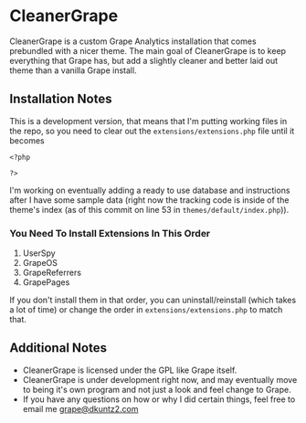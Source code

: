 # CleanerGrape

CleanerGrape is a custom Grape Analytics installation that comes prebundled with a nicer theme.
The main goal of CleanerGrape is to keep everything that Grape has, but add a slightly cleaner
and better laid out theme than a vanilla Grape install.

## Installation Notes

This is a development version, that means that I'm putting working files in the repo, so you need to clear out the `extensions/extensions.php` file until it becomes

    <?php
    
    ?>

I'm working on eventually adding a ready to use database and instructions after I have some
sample data (right now the tracking code is inside of the theme's index (as of this commit on line 53 in `themes/default/index.php`)).

### You Need To Install Extensions In This Order

1. UserSpy
2. GrapeOS
3. GrapeReferrers
4. GrapePages

If you don't install them in that order, you can uninstall/reinstall (which takes a lot of time) or change the order in `extensions/extensions.php` to match that.

## Additional Notes

* CleanerGrape is licensed under the GPL like Grape itself.
* CleanerGrape is under development right now, and may eventually move to being it's own program and not just a look and feel change to Grape.
* If you have any questions on how or why I did certain things, feel free to email me grape@dkuntz2.com